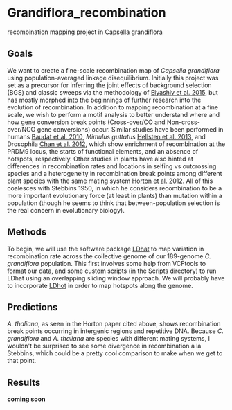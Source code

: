 # Grandiflora_recombination
recombination mapping project in Capsella grandiflora

## Goals

We want to create a fine-scale recombination map of *Capsella grandiflora* using population-averaged linkage disequilibrium.
Initially this project was set as a precursor for inferring the joint effects of background selection (BGS) and classic sweeps via the methodology of [Elyashiv et al. 2015](http://arxiv.org/pdf/1408.5461v1.pdf), but has mostly morphed into the beginnings of further research into the evolution of recombination.
In addition to mapping recombination at a fine scale, we wish to perform a motif analysis to better understand where and how gene conversion break points (Cross-over/CO and Non-cross-over/NCO gene conversions) occur.
Similar studies have been performed in humans [Baudat et al. 2010](http://www.ncbi.nlm.nih.gov/pubmed/20044539), *Mimulus guttatus* [Hellsten et al. 2013](http://www.pnas.org/content/110/48/19478.full.pdf), and Drosophila [Chan et al. 2012](http://www.plosgenetics.org/article/fetchObject.action?uri=info:doi/10.1371/journal.pgen.1003090&representation=PDF), which show enrichment of recombination at the PRDM9 locus, the starts of functional elements, and an absence of hotspots, respectively.
Other studies in plants have also hinted at differences in recombination rates and locations in selfing vs outcrossing species and a heterogeneity in recombination break points among different plant species with the same mating system [Horton et al. 2012](http://www.nature.com/ng/journal/v44/n2/pdf/ng.1042.pdf).
All of this coalesces with Stebbins 1950, in which he considers recombination to be a more important evolutionary force (at least in plants) than mutation within a population (though he seems to think that between-population selection is the real concern in evolutionary biology).

## Methods

To begin, we will use the software package [LDhat](https://github.com/auton1/LDhat) to map variation in recombination rate across the collective genome of our 189-genome *C. grandiflora* population.
This first involves some help from VCFtools to format our data, and some custom scripts (in the Scripts directory) to run LDhat using an overlapping sliding window approach.
We will probably have to incorporate [LDhot](https://github.com/auton1/LDhot) in order to map hotspots along the genome.

## Predictions

*A. thaliana*, as seen in the Horton paper cited above, shows recombination break points occurring in intergenic regions and repetitive DNA.
Because *C. grandiflora* and *A. thaliana* are species with different mating systems, I wouldn't be surprised to see some divergence in recombination a la Stebbins, which could be a pretty cool comparison to make when we get to that point.


## Results

**coming soon**


